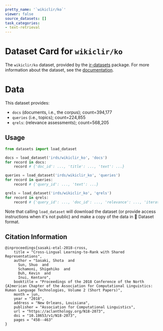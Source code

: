 ```yaml
---
pretty_name: '`wikiclir/ko`'
viewer: false
source_datasets: []
task_categories:
- text-retrieval
---
```


# Dataset Card for `wikiclir/ko`

The `wikiclir/ko` dataset, provided by the [ir-datasets](https://ir-datasets.com/) package.
For more information about the dataset, see the [documentation](https://ir-datasets.com/wikiclir#wikiclir/ko).

# Data

This dataset provides:
 - `docs` (documents, i.e., the corpus); count=394,177
 - `queries` (i.e., topics); count=224,855
 - `qrels`: (relevance assessments); count=568,205


## Usage

```python
from datasets import load_dataset

docs = load_dataset('irds/wikiclir_ko', 'docs')
for record in docs:
    record # {'doc_id': ..., 'title': ..., 'text': ...}

queries = load_dataset('irds/wikiclir_ko', 'queries')
for record in queries:
    record # {'query_id': ..., 'text': ...}

qrels = load_dataset('irds/wikiclir_ko', 'qrels')
for record in qrels:
    record # {'query_id': ..., 'doc_id': ..., 'relevance': ..., 'iteration': ...}

```

Note that calling `load_dataset` will download the dataset (or provide access instructions when it's not public) and make a copy of the
data in 🤗 Dataset format.

## Citation Information

```
@inproceedings{sasaki-etal-2018-cross,
    title = "Cross-Lingual Learning-to-Rank with Shared Representations",
    author = "Sasaki, Shota  and
      Sun, Shuo  and
      Schamoni, Shigehiko  and
      Duh, Kevin  and
      Inui, Kentaro",
    booktitle = "Proceedings of the 2018 Conference of the North {A}merican Chapter of the Association for Computational Linguistics: Human Language Technologies, Volume 2 (Short Papers)",
    month = jun,
    year = "2018",
    address = "New Orleans, Louisiana",
    publisher = "Association for Computational Linguistics",
    url = "https://aclanthology.org/N18-2073",
    doi = "10.18653/v1/N18-2073",
    pages = "458--463"
}
```
